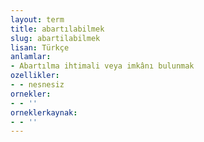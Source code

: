 ```yaml
---
layout: term
title: abartılabilmek
slug: abartilabilmek
lisan: Türkçe
anlamlar:
- Abartılma ihtimali veya imkânı bulunmak
ozellikler:
- - nesnesiz
ornekler:
- - ''
orneklerkaynak:
- - ''
---
```

